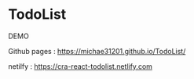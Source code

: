 # TodoList

DEMO

Github pages : https://michae31201.github.io/TodoList/

netilfy : https://cra-react-todolist.netlify.com
